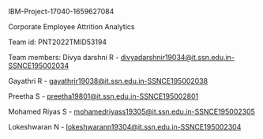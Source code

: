IBM-Project-17040-1659627084

Corporate Employee Attrition Analytics

Team id: PNT2022TMID53194

Team members:
Divya darshni R - divyadarshnir19034@it.ssn.edu.in-SSNCE195002034

Gayathri R - gayathrir19038@it.ssn.edu.in-SSNCE195002038

Preetha S - preetha19801@it.ssn.edu.in-SSNCE195002801

Mohamed Riyas S - mohamedriyass19305@it.ssn.edu.in-SSNCE195002305

Lokeshwaran N - lokeshwarann19304@it.ssn.edu.in-SSNCE195002304
